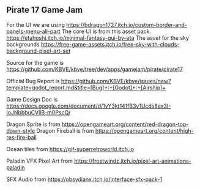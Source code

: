 ## Pirate 17 Game Jam

For the UI we are using 
https://bdragon1727.itch.io/custom-border-and-panels-menu-all-part
The core UI is from this asset pack.
https://etahoshi.itch.io/minimal-fantasy-gui-by-eta
The asset for the sky backgrounds
https://free-game-assets.itch.io/free-sky-with-clouds-background-pixel-art-set

Source for the game is https://github.com/KBVE/kbve/tree/dev/apps/gamejam/pirate/pirate17

Official Bug Report is https://github.com/KBVE/kbve/issues/new?template=godot_report.md&title=[Bug]+:+[Godot]+:+[Airship]+

Game Design Doc is https://docs.google.com/document/d/1vY3kt141fB3v1Ucds8ex3I-loJNbbbuCVllB-m0PscQ/

Dragon Sprite is from https://opengameart.org/content/red-dragon-top-down-style
Dragon Fireball is from https://opengameart.org/content/high-res-fire-ball

Ocean tiles from https://gif-superretroworld.itch.io

Paladin VFX Pixel Art from https://frostwindz.itch.io/pixel-art-animations-paladin

SFX Audio from https://obsydianx.itch.io/interface-sfx-pack-1